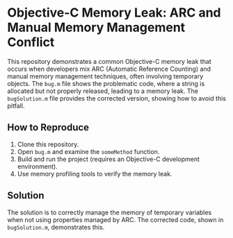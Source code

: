# Objective-C Memory Leak: ARC and Manual Memory Management Conflict

This repository demonstrates a common Objective-C memory leak that occurs when developers mix ARC (Automatic Reference Counting) and manual memory management techniques, often involving temporary objects.  The `bug.m` file shows the problematic code, where a string is allocated but not properly released, leading to a memory leak.  The `bugSolution.m` file provides the corrected version, showing how to avoid this pitfall.

## How to Reproduce

1. Clone this repository.
2. Open `bug.m` and examine the `someMethod` function.
3. Build and run the project (requires an Objective-C development environment).
4. Use memory profiling tools to verify the memory leak.

## Solution

The solution is to correctly manage the memory of temporary variables when not using properties managed by ARC.  The corrected code, shown in `bugSolution.m`, demonstrates this.